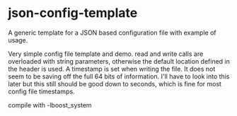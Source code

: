 # json-config-template
A generic template for a JSON based configuration file with example of usage.

Very simple config file template and demo.
read and write calls are overloaded with string
parameters, otherwise the default location defined
in the header is used.  A timestamp is set when writing
the file.  It does not seem to be saving off the full
64 bits of information.  I'll have to look into this later
but this still should be good down to seconds, which is fine
for most config file timestamps.

compile with -lboost_system

